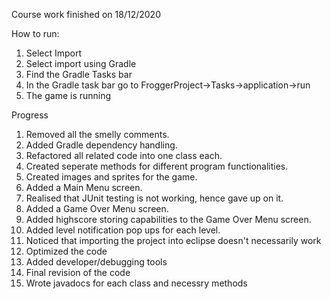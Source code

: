 Course work finished on 18/12/2020

How to run:
1. Select Import
2. Select import using Gradle
3. Find the Gradle Tasks bar
4. In the Gradle task bar go to FroggerProject->Tasks->application->run
5. The game is running

Progress
 1. Removed all the smelly comments.
 2. Added Gradle dependency handling.
 3. Refactored all related code into one class each.
 4. Created seperate methods for different program functionalities.
 5. Created images and sprites for the game.
 6. Added a Main Menu screen.
 7. Realised that JUnit testing is not working, hence gave up on it.
 8. Added a Game Over Menu screen.
 9. Added highscore storing capabilities to the Game Over Menu screen.
10. Added level notification pop ups for each level.
11. Noticed that importing the project into eclipse doesn't necessarily work
12. Optimized the code
13. Added developer/debugging tools
14. Final revision of the code
15. Wrote javadocs for each class and necessry methods